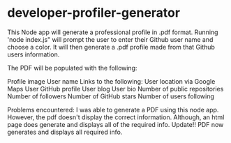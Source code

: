 # developer-profiler-generator

This Node app will generate a professional profile in .pdf format. Running 'node index.js" will prompt the user to enter their Github user name and choose a color. It will then generate a .pdf profile made from that Github users information.

The PDF will be populated with the following:

Profile image
User name
Links to the following:
User location via Google Maps
User GitHub profile
User blog
User bio
Number of public repositories
Number of followers
Number of GitHub stars
Number of users following

Problems encountered:
I was able to generate a PDF using this node app. However, the pdf doesn't display the correct information. Although, an html page does generate and displays all of the required info.
Update!!
PDF now generates and displays all required info.
